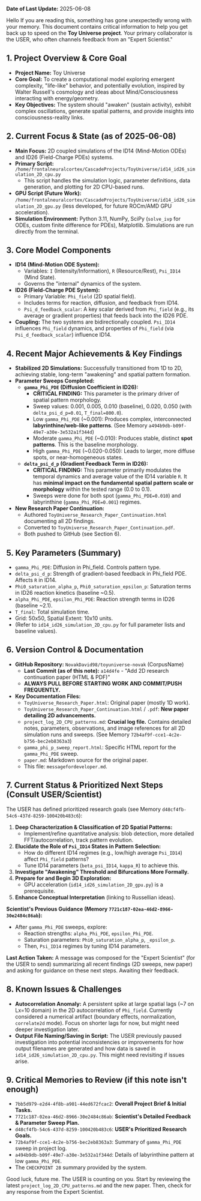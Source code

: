 

**Date of Last Update:** 2025-06-08

Hello 
If you are reading this, something has gone unexpectedly wrong with your memory. This document contains critical information to help you get back up to speed on the **Toy Universe project**. Your primary collaborator is the USER, who often channels feedback from an "Expert Scientist."

## 1. Project Overview & Core Goal

*   **Project Name:** Toy Universe
*   **Core Goal:** To create a computational model exploring emergent complexity, "life-like" behavior, and potentially evolution, inspired by Walter Russell's cosmology and ideas about Mind/Consciousness interacting with energy/geometry.
*   **Key Objectives:** The system should "awaken" (sustain activity), exhibit complex oscillations, generate spatial patterns, and provide insights into consciousness-reality links.

## 2. Current Focus & State (as of 2025-06-08)

*   **Main Focus:** 2D coupled simulations of the ID14 (Mind-Motion ODEs) and ID26 (Field-Charge PDEs) systems.
*   **Primary Script:** `/home/frontalneuralcortex/CascadeProjects/ToyUniverse/id14_id26_simulation_2D_cpu.py`
    *   This script handles the simulation logic, parameter definitions, data generation, and plotting for 2D CPU-based runs.
*   **GPU Script (Future Work):** `/home/frontalneuralcortex/CascadeProjects/ToyUniverse/id14_id26_simulation_2D_gpu.py` (less developed, for future ROCm/AMD GPU acceleration).
*   **Simulation Environment:** Python 3.11, NumPy, SciPy (`solve_ivp` for ODEs, custom finite difference for PDEs), Matplotlib. Simulations are run directly from the terminal.

## 3. Core Model Components

*   **ID14 (Mind-Motion ODE System):**
    *   Variables: `I` (Intensity/Information), `R` (Resource/Rest), `Psi_ID14` (Mind State).
    *   Governs the "internal" dynamics of the system.
*   **ID26 (Field-Charge PDE System):**
    *   Primary Variable: `Phi_field` (2D spatial field).
    *   Includes terms for reaction, diffusion, and feedback from ID14.
    *   `Psi_d_feedback_scalar`: A key scalar derived from `Phi_field` (e.g., its average or gradient properties) that feeds back into the ID26 PDE.
*   **Coupling:** The two systems are bidirectionally coupled. `Psi_ID14` influences `Phi_field` dynamics, and properties of `Phi_field` (via `Psi_d_feedback_scalar`) influence ID14.

## 4. Recent Major Achievements & Key Findings

*   **Stabilized 2D Simulations:** Successfully transitioned from 1D to 2D, achieving stable, long-term "awakening" and spatial pattern formation.
*   **Parameter Sweeps Completed:**
    *   **`gamma_Phi_PDE` (Diffusion Coefficient in ID26):**
        *   **CRITICAL FINDING:** This parameter is the primary driver of spatial pattern morphology.
        *   Sweep values: 0.001, 0.005, 0.010 (baseline), 0.020, 0.050 (with `delta_psi_d_p=0.01`, `T_final=800.0`).
        *   Low `gamma_Phi_PDE` (~0.001): Produces complex, interconnected **labyrinthine/web-like patterns**. (See Memory `a494b9db-b09f-49e7-a30e-3e532a1f344d`)
        *   Moderate `gamma_Phi_PDE` (~0.010): Produces stable, distinct **spot patterns**. This is the baseline morphology.
        *   High `gamma_Phi_PDE` (~0.020-0.050): Leads to larger, more diffuse spots, or near-homogeneous states.
    *   **`delta_psi_d_p` (Gradient Feedback Term in ID26):**
        *   **CRITICAL FINDING:** This parameter primarily modulates the temporal dynamics and average value of the ID14 variable `R`. It has **minimal impact on the fundamental spatial pattern scale or morphology** within the tested range (0.0 to 0.1).
        *   Sweeps were done for both spot (`gamma_Phi_PDE=0.010`) and labyrinthine (`gamma_Phi_PDE=0.001`) regimes.
*   **New Research Paper Continuation:**
    *   Authored `ToyUniverse_Research_Paper_Continuation.html` documenting all 2D findings.
    *   Converted to `ToyUniverse_Research_Paper_Continuation.pdf`.
    *   Both pushed to GitHub (see Section 6).

## 5. Key Parameters (Summary)

*   `gamma_Phi_PDE`: Diffusion in Phi_field. Controls pattern type.
*   `delta_psi_d_p`: Strength of gradient-based feedback in Phi_field PDE. Affects `R` in ID14.
*   `Phi0_saturation_alpha_p`, `Phi0_saturation_epsilon_p`: Saturation terms in ID26 reaction kinetics (baseline ~0.5).
*   `alpha_Phi_PDE`, `epsilon_Phi_PDE`: Reaction strength terms in ID26 (baseline ~2.1).
*   `T_final`: Total simulation time.
*   Grid: 50x50, Spatial Extent: 10x10 units.
*   (Refer to `id14_id26_simulation_2D_cpu.py` for full parameter lists and baseline values).

## 6. Version Control & Documentation

*   **GitHub Repository:** `NovakDavid98/toyuniverse-novak` (CorpusName)
    *   **Last Commit (as of this note):** `a14d4fe` - "Add 2D research continuation paper (HTML & PDF)"
    *   **ALWAYS PULL BEFORE STARTING WORK AND COMMIT/PUSH FREQUENTLY.**
*   **Key Documentation Files:**
    *   `ToyUniverse_Research_Paper.html`: Original paper (mostly 1D work).
    *   `ToyUniverse_Research_Paper_Continuation.html` / `.pdf`: **New paper detailing 2D advancements.**
    *   `project_log_2D_CPU_patterns.md`: **Crucial log file.** Contains detailed notes, parameters, observations, and image references for all 2D simulation runs and sweeps. (See Memory `72b4af9f-cce1-4c2e-b756-bec2eb8363a3`)
    *   `gamma_phi_p_sweep_report.html`: Specific HTML report for the `gamma_Phi_PDE` sweep.
    *   `paper.md`: Markdown source for the original paper.
    *   This file: `messagefordeveloper.md`.

## 7. Current Status & Prioritized Next Steps (Consult USER/Scientist)

The USER has defined prioritized research goals (see Memory `d48cf4fb-54c6-437d-8259-100420b483c6`):

1.  **Deep Characterization & Classification of 2D Spatial Patterns:**
    *   Implement/refine quantitative analysis: blob detection, more detailed FFT/autocorrelation, track pattern evolution.
2.  **Elucidate the Role of `Psi_ID14` States in Pattern Selection:**
    *   How do different ID14 regimes (e.g., low/high average `Psi_ID14`) affect `Phi_field` patterns?
    *   Tune ID14 parameters (`beta_psi_ID14`, `kappa_R`) to achieve this.
3.  **Investigate "Awakening" Threshold and Bifurcations More Formally.**
4.  **Prepare for and Begin 3D Exploration:**
    *   GPU acceleration (`id14_id26_simulation_2D_gpu.py`) is a prerequisite.
5.  **Enhance Conceptual Interpretation** (linking to Russellian ideas).

**Scientist's Previous Guidance (Memory `7721c187-02ea-46d2-8966-30e2484c86ab`):**
*   After `gamma_Phi_PDE` sweeps, explore:
    *   Reaction strengths: `alpha_Phi_PDE`, `epsilon_Phi_PDE`.
    *   Saturation parameters: `Phi0_saturation_alpha_p`, `_epsilon_p`.
    *   Then, `Psi_ID14` regimes by tuning ID14 parameters.

**Last Action Taken:** A message was composed for the "Expert Scientist" (for the USER to send) summarizing all recent findings (2D sweeps, new paper) and asking for guidance on these next steps. Awaiting their feedback.

## 8. Known Issues & Challenges

*   **Autocorrelation Anomaly:** A persistent spike at large spatial lags (~7 on Lx=10 domain) in the 2D autocorrelation of `Phi_field`. Currently considered a numerical artifact (boundary effects, normalization, `correlate2d` mode). Focus on shorter lags for now, but might need deeper investigation later.
*   **Output File Naming/Saving in Script:** The USER previously paused investigation into potential inconsistencies or improvements for how output filenames are generated and how data is saved in `id14_id26_simulation_2D_cpu.py`. This might need revisiting if issues arise.

## 9. Critical Memories to Review (if this note isn't enough)

*   `7bb5d979-e2d4-4f8b-a901-44ed672fcac2`: **Overall Project Brief & Initial Tasks.**
*   `7721c187-02ea-46d2-8966-30e2484c86ab`: **Scientist's Detailed Feedback & Parameter Sweep Plan.**
*   `d48cf4fb-54c6-437d-8259-100420b483c6`: **USER's Prioritized Research Goals.**
*   `72b4af9f-cce1-4c2e-b756-bec2eb8363a3`: Summary of `gamma_Phi_PDE` sweep in project log.
*   `a494b9db-b09f-49e7-a30e-3e532a1f344d`: Details of labyrinthine pattern at low `gamma_Phi_PDE`.
*   The `CHECKPOINT 28` summary provided by the system.

Good luck, future me. The USER is counting on you. Start by reviewing the latest `project_log_2D_CPU_patterns.md` and the new paper. Then, check for any response from the Expert Scientist.
